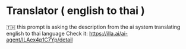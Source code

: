 # Translator ( english to thai )
🇹🇭
this prompt is asking the description from the ai system translating english to thai language
Check it: https://illa.ai/ai-agent/ILAex4p1C7Yp/detail

